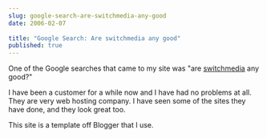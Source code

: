 ```yaml
---
slug: google-search-are-switchmedia-any-good
date: 2006-02-07
 
title: "Google Search: Are switchmedia any good"
published: true
---
```

One of the Google searches that came to my site was "are <a href="www.switchmedia.co.uk">switchmedia</a> any good?"<p />I have been a customer for a while now and I have had no problems at all.  They are very web hosting company.  I have seen some of the sites they have done, and they look great too.<p />This site is a template off Blogger that I use.<p />

